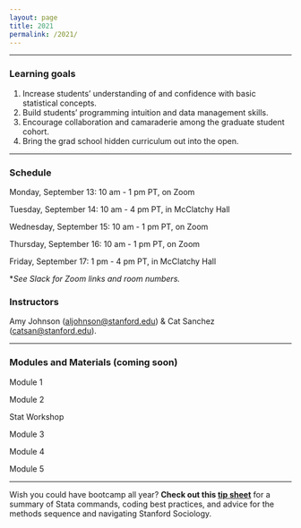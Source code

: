 ```yaml
---
layout: page
title: 2021
permalink: /2021/
---
```


---
### Learning goals

1. Increase students’ understanding of and confidence with basic statistical concepts.
2. Build students’ programming intuition and data management skills.
3. Encourage collaboration and camaraderie among the graduate student cohort.
4. Bring the grad school hidden curriculum out into the open.

---
### Schedule
Monday, September 13: 10 am - 1 pm PT, on Zoom 

Tuesday, September 14: 10 am - 4 pm PT, in McClatchy Hall 

Wednesday, September 15: 10 am - 1 pm PT, on Zoom 

Thursday, September 16: 10  am - 1 pm PT, on Zoom 

Friday, September 17: 1 pm - 4 pm PT, in McClatchy Hall 

**See Slack for Zoom links and room numbers.*

### Instructors
Amy Johnson (aljohnson@stanford.edu) & Cat Sanchez (catsan@stanford.edu).

---
### Modules and Materials (coming soon) 
Module 1 

Module 2 

Stat Workshop 

Module 3 

Module 4 

Module 5 

---
Wish you could have bootcamp all year? **Check out this [tip sheet](https://docs.google.com/document/d/1Vq7agXso7AfIsLxmHMkUNYp_J6rcivfqiQKHzrea_Jg/edit)** for a summary of Stata commands, coding best practices, and advice for the methods sequence and navigating Stanford Sociology.  
